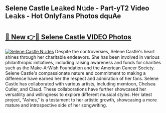 ## Selene Castle Le𝚊ked N𝚞de - Part-yT2 Video Le𝚊ks - Hot Onlyf𝚊ns Photos dquAe

# <h2><a href="http://ab2199.deff.icu/?id=Selene+Castle">🔗 New 👉🔴 Selene Castle VIDEO Photos</a></h2>

[![Selene Castle N𝚞des](https://i.imgur.com/rIISA9y.gif)](http://ab2199.deff.icu/?id=Selene+Castle)
Despite the controversies, Selene Castle's heart shines through her charitable endeavors. She has been involved in various philanthropic initiatives, including raising awareness and funds for charities such as the Make-A-Wish Foundation and the American Cancer Society. Selene Castle's compassionate nature and commitment to making a difference have earned her the respect and admiration of her fans. Selene Castle has collaborated with various artists, including mxmtoon, Chelsea Cutler, and Claud. These collaborations have further showcased her versatility and willingness to explore different musical styles. Her latest project, "Ashes," is a testament to her artistic growth, showcasing a more mature and introspective side of her songwriting.
